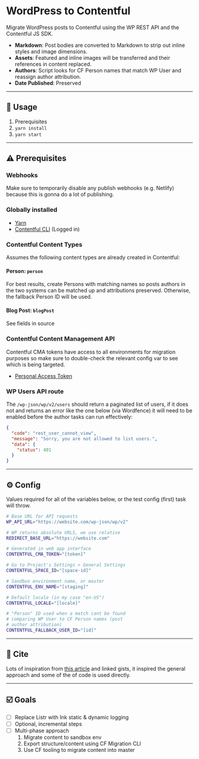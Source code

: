 # WordPress to Contentful

Migrate WordPress posts to Contentful using the WP REST API and the Contentful JS SDK.

- **Markdown**: Post bodies are converted to Markdown to strip out inline styles and image dimensions.
- **Assets**: Featured and inline images will be transferred and their references in content replaced.
- **Authors**: Script looks for CF Person names that match WP User and reassign author attribution.
- **Date Published**: Preserved

---

## 🚀 Usage

1. Prerequisites
1. `yarn install`
1. `yarn start`

---

## ⚠️ Prerequisites

### Webhooks

Make sure to temporarily disable any publish webhooks (e.g. Netlify) because this is gonna do a lot of publishing.

### Globally installed

- [Yarn](https://yarnpkg.com)
- [Contentful CLI](https://github.com/contentful/contentful-cli) (Logged in)

### Contentful Content Types

Assumes the following content types are already created in Contentful:

#### Person: `person`

For best results, create Persons with matching names so posts authors in the two systems can be matched up and attributions preserved. Otherwise, the fallback Person ID will be used.

#### Blog Post: `blogPost`

See fields in source

### Contentful Content Management API

Contentful CMA tokens have access to all environments for migration purposes so make sure to double-check the relevant config var to see which is being targeted.

- [Personal Access Token](https://www.contentful.com/developers/docs/references/content-management-api/#/reference/personal-access-tokens)

### WP Users API route

The `/wp-json/wp/v2/users` should return a paginated list of users, if it does not and returns an error like the one below (via Wordfence) it will need to be enabled before the author tasks can run effectively:

```json
{
  "code": "rest_user_cannot_view",
  "message": "Sorry, you are not allowed to list users.",
  "data": {
    "status": 401
  }
}
```

---

## ⚙️ Config

Values required for all of the variables below, or the test config (first) task will throw.

```sh
# Base URL for API requests
WP_API_URL="https://website.com/wp-json/wp/v2"

# WP returns absolute URLS, we use relative
REDIRECT_BASE_URL="https://website.com"

# Generated in web app interface
CONTENTFUL_CMA_TOKEN="[token]"

# Go to Project's Settings > General Settings
CONTENTFUL_SPACE_ID="[space-id]"

# Sandbox environment name, or master
CONTENTFUL_ENV_NAME="[staging]"

# Default locale (in my case "en-US")
CONTENTFUL_LOCALE="[locale]"

# "Person" ID used when a match cant be found
# comparing WP User to CF Person names (post
# author attribution)
CONTENTFUL_FALLBACK_USER_ID="[id]"
```

---

## 🙏 Cite

Lots of inspiration from [this article](https://hoverbaum.net/2018/03/22/wordpress-to-contentful-migration/) and linked gists, it inspired the general approach and some of the of code is used directly.

---

## ☑️ Goals

- [ ] Replace Listr with Ink static & dynamic logging
- [ ] Optional, incremental steps
- [ ] Multi-phase approach
  1. Migrate content to sandbox env
  1. Export structure/content using CF Migration CLI
  1. Use CF tooling to migrate content into master
